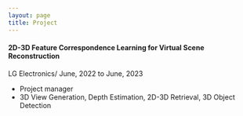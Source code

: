 ```yaml
---
layout: page
title: Project
---
```


#### 2D-3D Feature Correspondence Learning for Virtual Scene Reconstruction
LG Electronics/ June, 2022 to June, 2023
* Project manager
* 3D View Generation, Depth Estimation, 2D-3D Retrieval, 3D Object Detection
